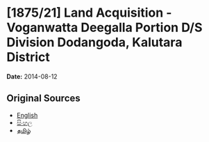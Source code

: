 # [1875/21] Land Acquisition - Voganwatta Deegalla Portion D/S Division Dodangoda, Kalutara District

**Date:** 2014-08-12

## Original Sources

- [English](https://documents.gov.lk/view/extra-gazettes/2014/8/1875-21_E.pdf)
- [සිංහල](https://documents.gov.lk/view/extra-gazettes/2014/8/1875-21_S.pdf)
- [தமிழ்](https://documents.gov.lk/view/extra-gazettes/2014/8/1875-21_T.pdf)
